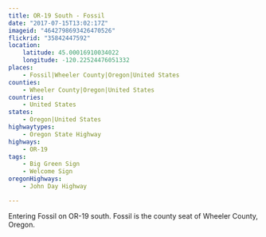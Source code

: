 ```yaml
---
title: OR-19 South - Fossil
date: "2017-07-15T13:02:17Z"
imageid: "4642798693426470526"
flickrid: "35842447592"
location:
    latitude: 45.00016910034022
    longitude: -120.22524476051332
places:
    - Fossil|Wheeler County|Oregon|United States
counties:
    - Wheeler County|Oregon|United States
countries:
    - United States
states:
    - Oregon|United States
highwaytypes:
    - Oregon State Highway
highways:
    - OR-19
tags:
    - Big Green Sign
    - Welcome Sign
oregonHighways:
    - John Day Highway

---
```

Entering Fossil on OR-19 south.  Fossil is the county seat of Wheeler County, Oregon.
